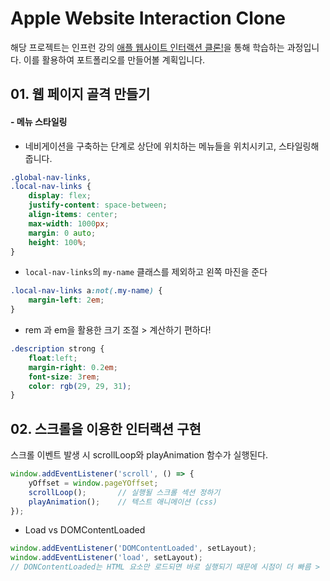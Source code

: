 # Apple Website Interaction Clone

 해당 프로젝트는 인프런 강의 [애플 웹사이트 인터랙션 클론!](https://www.inflearn.com/course/%EC%95%A0%ED%94%8C-%EC%9B%B9%EC%82%AC%EC%9D%B4%ED%8A%B8-%EC%9D%B8%ED%84%B0%EB%9E%99%EC%85%98-%ED%81%B4%EB%A1%A0)을 통해 학습하는 과정입니다. 이를 활용하여 포트폴리오를 만들어볼 계획입니다.



## 01. 웹 페이지 골격 만들기

#### - 메뉴 스타일링

- 네비게이션을 구축하는 단계로 상단에 위치하는 메뉴들을 위치시키고, 스타일링해줍니다.

```CSS
.global-nav-links,
.local-nav-links {
    display: flex;
    justify-content: space-between;
    align-items: center;
    max-width: 1000px;
    margin: 0 auto;
    height: 100%;
}
```

- `local-nav-links`의 `my-name` 클래스를 제외하고 왼쪽 마진을 준다

```CSS
.local-nav-links a:not(.my-name) {
    margin-left: 2em;
}
```

- rem 과 em을 활용한 크기 조절 > 계산하기 편하다!

```css
.description strong {
    float:left;
    margin-right: 0.2em;
    font-size: 3rem;
    color: rgb(29, 29, 31);
}
```



## 02. 스크롤을 이용한 인터랙션 구현

스크롤 이벤트 발생 시 scrollLoop와 playAnimation 함수가 실행된다. 

```js
window.addEventListener('scroll', () => {
    yOffset = window.pageYOffset;
    scrollLoop();		// 실행될 스크롤 섹션 정하기
    playAnimation();	// 텍스트 애니메이션 (css)
});
```





- Load vs DOMContentLoaded

```js
window.addEventListener('DOMContentLoaded', setLayout);
window.addEventListener('load', setLayout);
// DONContentLoaded는 HTML 요소만 로드되면 바로 실행되기 때문에 시점이 더 빠름 > 현직에서 더 많이 쓰임
```


